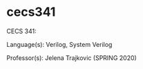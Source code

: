 # cecs341
CECS 341: 

Language(s): Verilog, System Verilog

Professor(s): Jelena Trajkovic (SPRING 2020)
